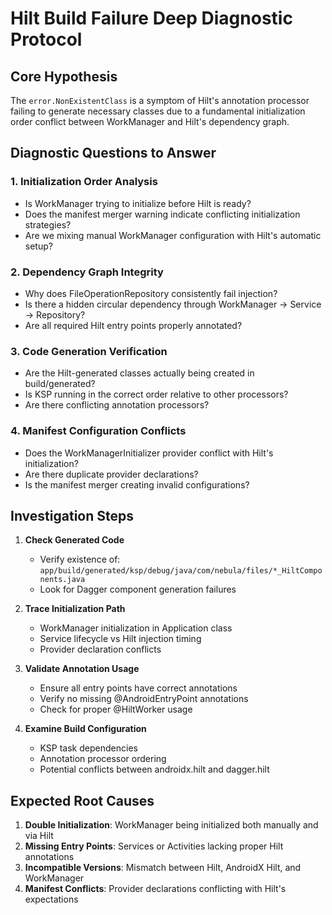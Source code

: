 # Hilt Build Failure Deep Diagnostic Protocol

## Core Hypothesis
The `error.NonExistentClass` is a symptom of Hilt's annotation processor failing to generate necessary classes due to a fundamental initialization order conflict between WorkManager and Hilt's dependency graph.

## Diagnostic Questions to Answer

### 1. Initialization Order Analysis
- Is WorkManager trying to initialize before Hilt is ready?
- Does the manifest merger warning indicate conflicting initialization strategies?
- Are we mixing manual WorkManager configuration with Hilt's automatic setup?

### 2. Dependency Graph Integrity
- Why does FileOperationRepository consistently fail injection?
- Is there a hidden circular dependency through WorkManager → Service → Repository?
- Are all required Hilt entry points properly annotated?

### 3. Code Generation Verification
- Are the Hilt-generated classes actually being created in build/generated?
- Is KSP running in the correct order relative to other processors?
- Are there conflicting annotation processors?

### 4. Manifest Configuration Conflicts
- Does the WorkManagerInitializer provider conflict with Hilt's initialization?
- Are there duplicate provider declarations?
- Is the manifest merger creating invalid configurations?

## Investigation Steps

1. **Check Generated Code**
   - Verify existence of: `app/build/generated/ksp/debug/java/com/nebula/files/*_HiltComponents.java`
   - Look for Dagger component generation failures

2. **Trace Initialization Path**
   - WorkManager initialization in Application class
   - Service lifecycle vs Hilt injection timing
   - Provider declaration conflicts

3. **Validate Annotation Usage**
   - Ensure all entry points have correct annotations
   - Verify no missing @AndroidEntryPoint annotations
   - Check for proper @HiltWorker usage

4. **Examine Build Configuration**
   - KSP task dependencies
   - Annotation processor ordering
   - Potential conflicts between androidx.hilt and dagger.hilt

## Expected Root Causes

1. **Double Initialization**: WorkManager being initialized both manually and via Hilt
2. **Missing Entry Points**: Services or Activities lacking proper Hilt annotations
3. **Incompatible Versions**: Mismatch between Hilt, AndroidX Hilt, and WorkManager
4. **Manifest Conflicts**: Provider declarations conflicting with Hilt's expectations